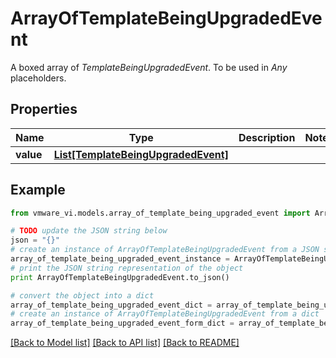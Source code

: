 # ArrayOfTemplateBeingUpgradedEvent

A boxed array of *TemplateBeingUpgradedEvent*. To be used in *Any* placeholders. 

## Properties
Name | Type | Description | Notes
------------ | ------------- | ------------- | -------------
**value** | [**List[TemplateBeingUpgradedEvent]**](TemplateBeingUpgradedEvent.md) |  | 

## Example

```python
from vmware_vi.models.array_of_template_being_upgraded_event import ArrayOfTemplateBeingUpgradedEvent

# TODO update the JSON string below
json = "{}"
# create an instance of ArrayOfTemplateBeingUpgradedEvent from a JSON string
array_of_template_being_upgraded_event_instance = ArrayOfTemplateBeingUpgradedEvent.from_json(json)
# print the JSON string representation of the object
print ArrayOfTemplateBeingUpgradedEvent.to_json()

# convert the object into a dict
array_of_template_being_upgraded_event_dict = array_of_template_being_upgraded_event_instance.to_dict()
# create an instance of ArrayOfTemplateBeingUpgradedEvent from a dict
array_of_template_being_upgraded_event_form_dict = array_of_template_being_upgraded_event.from_dict(array_of_template_being_upgraded_event_dict)
```
[[Back to Model list]](../README.md#documentation-for-models) [[Back to API list]](../README.md#documentation-for-api-endpoints) [[Back to README]](../README.md)


